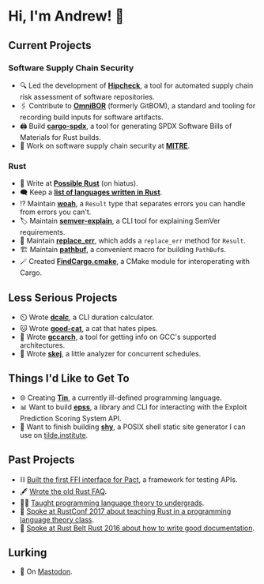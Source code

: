 # Hi, I'm Andrew! :wave:

## Current Projects

### Software Supply Chain Security

- 🔍 Led the development of __[Hipcheck][hipcheck]__, a tool for automated supply chain risk assessment of software repositories.
- 🖇️ Contribute to __[OmniBOR][omnibor]__ (formerly GitBOM), a standard and tooling for recording build inputs for software artifacts.
- 🖨️ Build __[cargo-spdx][cargo-spdx]__, a tool for generating SPDX Software Bills of Materials for Rust builds.
- 🔧 Work on software supply chain security at __[MITRE][mitre]__.

### Rust

- 🦀 Write at __[Possible Rust][poss]__ (on hiatus).
- 🗨️ Keep a __[list of languages written in Rust][langs]__.
- ⁉️ Maintain __[woah][woah]__, a `Result` type that separates errors you can handle from errors you can't.
- 🏷️ Maintain __[semver-explain][semver-explain]__, a CLI tool for explaining SemVer requirements.
- 🛑 Maintain __[replace_err][replace_err]__, which adds a `replace_err` method for `Result`.
- 🏗️ Maintain __[pathbuf][pathbuf]__, a convenient macro for building `PathBuf`s.
- 🪄 Created __[FindCargo.cmake][findcargo]__, a CMake module for interoperating with Cargo.

## Less Serious Projects

- ⏲️ Wrote __[dcalc][dcalc]__, a CLI duration calculator.
- 🐱 Wrote __[good-cat][good-cat]__, a cat that hates pipes.
- 📎 Wrote __[gccarch][gccarch]__, a tool for getting info on GCC's supported architectures.
- 📆 Wrote __[skej][skej]__, a little analyzer for concurrent schedules.

## Things I'd Like to Get To

- 🌐 Creating __[Tin][tin]__, a currently ill-defined programming language.
- 📊 Want to build __[epss][epss]__, a library and CLI for interacting with the Exploit Prediction Scoring System API.
- 💭 Want to finish building __[shy][shy]__, a POSIX shell static site generator I can use on [tilde.institute][tilde].

## Past Projects

- ⛓️ [Built the first FFI interface for Pact](https://github.com/pact-foundation/pact-reference/pull/97), a framework for testing APIs.
- 🖋️ [Wrote the old Rust FAQ](https://github.com/rust-lang/prev.rust-lang.org/pull/202).
- 👨‍🏫 [Taught programming language theory to undergrads][proglangs].
- 🎒 [Spoke at RustConf 2017 about teaching Rust in a programming language theory class](https://www.youtube.com/watch?v=0PhfaFkzdBA).
- 📖 [Spoke at Rust Belt Rust 2016 about how to write good documentation](https://www.youtube.com/watch?v=Wz2oFEDwiOk).

## Lurking

- 🐘 On <a rel="me" href="https://hachyderm.io/@alilleybrinker">Mastodon</a>.

[hipcheck]: https://github.com/mitre/hipcheck
[mitre]: https://mitre.org
[rust]: https://rust-lang.org
[poss]: https://www.possiblerust.com
[mentor]: https://rustbeginners.github.io/awesome-rust-mentors/
[twitter]: https://twitter.com/alilleybrinker
[langs]: https://github.com/alilleybrinker/langs-in-rust
[woah]: https://github.com/alilleybrinker/woah/
[mentoring_page]: https://github.com/alilleybrinker/alilleybrinker/blob/master/MENTORING.md
[migrate]: https://gist.github.com/alilleybrinker/4ed6badfa317cd6d5e9f74c95d71309a
[tin]: https://github.com/alilleybrinker/tin
[skej]: https://github.com/alilleybrinker/skej
[dcalc]: https://github.com/alilleybrinker/dcalc
[semver-explain]: https://github.com/alilleybrinker/semver-explain
[good-cat]: https://github.com/alilleybrinker/good-cat
[replace_err]: https://github.com/alilleybrinker/replace_err
[gccarch]: https://github.com/alilleybrinker/gccarch
[omnibor]: https://github.com/omnibor/gitbom-rs
[cargo-spdx]: https://github.com/alilleybrinker/cargo-spdx
[proglangs]: https://github.com/alilleybrinker/programming-languages-course
[pathbuf]: https://github.com/alilleybrinker/pathbuf
[findcargo]: https://github.com/alilleybrinker/FindCargo.cmake
[epss]: https://github.com/alilleybrinker/epss
[shy]: https://github.com/alilleybrinker/shy
[tilde]: https://tilde.institute
